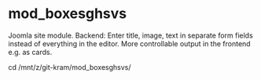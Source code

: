 # mod_boxesghsvs
 Joomla site module. Backend: Enter title, image, text in separate form fields instead of everything in the editor. More controllable output in the frontend e.g. as cards.

cd /mnt/z/git-kram/mod_boxesghsvs/
